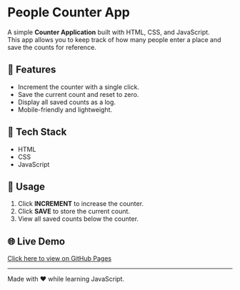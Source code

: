 # People Counter App

A simple **Counter Application** built with HTML, CSS, and JavaScript.  
This app allows you to keep track of how many people enter a place and save the counts for reference.

## 🚀 Features
- Increment the counter with a single click.
- Save the current count and reset to zero.
- Display all saved counts as a log.
- Mobile-friendly and lightweight.

## 📂 Tech Stack
- HTML  
- CSS  
- JavaScript  

## 📱 Usage
1. Click **INCREMENT** to increase the counter.  
2. Click **SAVE** to store the current count.  
3. View all saved counts below the counter.  

## 🌐 Live Demo
[Click here to view on GitHub Pages](https://your-username.github.io/your-repo-name)

---

Made with ❤️ while learning JavaScript.
